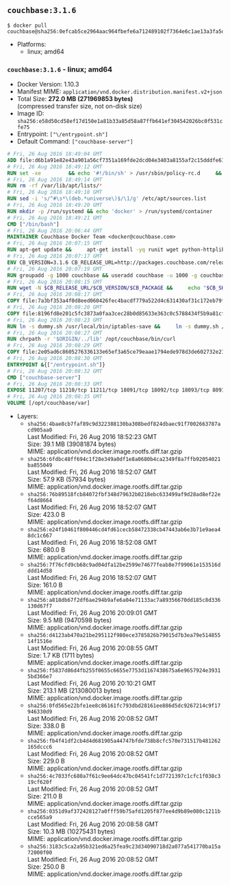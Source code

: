 ## `couchbase:3.1.6`

```console
$ docker pull couchbase@sha256:0efcab5ce2964aac964fbefe6a712489102f7364e6c1ae13a3fa5d53a55fd0c7
```

-	Platforms:
	-	linux; amd64

### `couchbase:3.1.6` - linux; amd64

-	Docker Version: 1.10.3
-	Manifest MIME: `application/vnd.docker.distribution.manifest.v2+json`
-	Total Size: **272.0 MB (271969853 bytes)**  
	(compressed transfer size, not on-disk size)
-	Image ID: `sha256:e58d50cd58ef17d150e1a81b33a85d58a87ffb641ef304542026bc0f531cfe75`
-	Entrypoint: `["\/entrypoint.sh"]`
-	Default Command: `["couchbase-server"]`

```dockerfile
# Fri, 26 Aug 2016 18:49:04 GMT
ADD file:d6b1a91e82e43a901a56cf7351a169fde2dcd04e3403a8155af2c15dddfe61ab in /
# Fri, 26 Aug 2016 18:49:12 GMT
RUN set -xe 		&& echo '#!/bin/sh' > /usr/sbin/policy-rc.d 	&& echo 'exit 101' >> /usr/sbin/policy-rc.d 	&& chmod +x /usr/sbin/policy-rc.d 		&& dpkg-divert --local --rename --add /sbin/initctl 	&& cp -a /usr/sbin/policy-rc.d /sbin/initctl 	&& sed -i 's/^exit.*/exit 0/' /sbin/initctl 		&& echo 'force-unsafe-io' > /etc/dpkg/dpkg.cfg.d/docker-apt-speedup 		&& echo 'DPkg::Post-Invoke { "rm -f /var/cache/apt/archives/*.deb /var/cache/apt/archives/partial/*.deb /var/cache/apt/*.bin || true"; };' > /etc/apt/apt.conf.d/docker-clean 	&& echo 'APT::Update::Post-Invoke { "rm -f /var/cache/apt/archives/*.deb /var/cache/apt/archives/partial/*.deb /var/cache/apt/*.bin || true"; };' >> /etc/apt/apt.conf.d/docker-clean 	&& echo 'Dir::Cache::pkgcache ""; Dir::Cache::srcpkgcache "";' >> /etc/apt/apt.conf.d/docker-clean 		&& echo 'Acquire::Languages "none";' > /etc/apt/apt.conf.d/docker-no-languages 		&& echo 'Acquire::GzipIndexes "true"; Acquire::CompressionTypes::Order:: "gz";' > /etc/apt/apt.conf.d/docker-gzip-indexes 		&& echo 'Apt::AutoRemove::SuggestsImportant "false";' > /etc/apt/apt.conf.d/docker-autoremove-suggests
# Fri, 26 Aug 2016 18:49:14 GMT
RUN rm -rf /var/lib/apt/lists/*
# Fri, 26 Aug 2016 18:49:18 GMT
RUN sed -i 's/^#\s*\(deb.*universe\)$/\1/g' /etc/apt/sources.list
# Fri, 26 Aug 2016 18:49:20 GMT
RUN mkdir -p /run/systemd && echo 'docker' > /run/systemd/container
# Fri, 26 Aug 2016 18:49:21 GMT
CMD ["/bin/bash"]
# Fri, 26 Aug 2016 20:06:44 GMT
MAINTAINER Couchbase Docker Team <docker@couchbase.com>
# Fri, 26 Aug 2016 20:07:15 GMT
RUN apt-get update &&     apt-get install -yq runit wget python-httplib2 chrpath     lsof lshw sysstat net-tools numactl  &&     apt-get autoremove && apt-get clean &&     rm -rf /var/lib/apt/lists/* /tmp/* /var/tmp/*
# Fri, 26 Aug 2016 20:07:17 GMT
ENV CB_VERSION=3.1.6 CB_RELEASE_URL=http://packages.couchbase.com/releases CB_PACKAGE=couchbase-server-enterprise_3.1.6-ubuntu12.04_amd64.deb CB_SHA256=b13964639f2effcf7026834f0c023b43b22f44d12d7567712b5760bd1829ad6b PATH=/usr/local/sbin:/usr/local/bin:/usr/sbin:/usr/bin:/sbin:/bin:/opt/couchbase/bin:/opt/couchbase/bin/tools:/opt/couchbase/bin/install
# Fri, 26 Aug 2016 20:07:19 GMT
RUN groupadd -g 1000 couchbase && useradd couchbase -u 1000 -g couchbase -M
# Fri, 26 Aug 2016 20:08:15 GMT
RUN wget -N $CB_RELEASE_URL/$CB_VERSION/$CB_PACKAGE &&     echo "$CB_SHA256  $CB_PACKAGE" | sha256sum -c - &&     dpkg -i ./$CB_PACKAGE && rm -f ./$CB_PACKAGE
# Fri, 26 Aug 2016 20:08:17 GMT
COPY file:7a3bf353a4f0d8eed060426fec4bacdf779a522d4c631430af31c172eb79f95b in /etc/service/couchbase-server/run
# Fri, 26 Aug 2016 20:08:20 GMT
COPY file:8196fd8e201c5fc3873a0faa3cec28b0d85633e363c0c5788434f5b9a81cfa5b in /usr/local/bin/
# Fri, 26 Aug 2016 20:08:23 GMT
RUN ln -s dummy.sh /usr/local/bin/iptables-save &&     ln -s dummy.sh /usr/local/bin/lvdisplay &&     ln -s dummy.sh /usr/local/bin/vgdisplay &&     ln -s dummy.sh /usr/local/bin/pvdisplay
# Fri, 26 Aug 2016 20:08:27 GMT
RUN chrpath -r '$ORIGIN/../lib' /opt/couchbase/bin/curl
# Fri, 26 Aug 2016 20:08:29 GMT
COPY file:2e05ad6c8605276336133e65ef3a65ce79eaae1794ede978d3de602732e217ac in /
# Fri, 26 Aug 2016 20:08:30 GMT
ENTRYPOINT &{["/entrypoint.sh"]}
# Fri, 26 Aug 2016 20:08:32 GMT
CMD ["couchbase-server"]
# Fri, 26 Aug 2016 20:08:33 GMT
EXPOSE 11207/tcp 11210/tcp 11211/tcp 18091/tcp 18092/tcp 18093/tcp 8091/tcp 8092/tcp 8093/tcp 8094/tcp
# Fri, 26 Aug 2016 20:08:35 GMT
VOLUME [/opt/couchbase/var]
```

-	Layers:
	-	`sha256:4bae8cb7faf89c9d322388130ba308bedf824dbaec91f7002663787acd905aa0`  
		Last Modified: Fri, 26 Aug 2016 18:52:23 GMT  
		Size: 39.1 MB (39081874 bytes)  
		MIME: application/vnd.docker.image.rootfs.diff.tar.gzip
	-	`sha256:6fdbc48ff694c1f28e349a0df1e8a0680b4ca2349f8a7ffb92054021ba855049`  
		Last Modified: Fri, 26 Aug 2016 18:52:07 GMT  
		Size: 57.9 KB (57934 bytes)  
		MIME: application/vnd.docker.image.rootfs.diff.tar.gzip
	-	`sha256:76b89518fcb84072fbf348d79632b0218ebc633499af9d28ad8ef22ef64d8664`  
		Last Modified: Fri, 26 Aug 2016 18:52:07 GMT  
		Size: 423.0 B  
		MIME: application/vnd.docker.image.rootfs.diff.tar.gzip
	-	`sha256:e24f10461f800446cd4fd61cecb58472338cb47443ab6e3b71e9aea48dc1c667`  
		Last Modified: Fri, 26 Aug 2016 18:52:08 GMT  
		Size: 680.0 B  
		MIME: application/vnd.docker.image.rootfs.diff.tar.gzip
	-	`sha256:7f76cfd9cb68c9ad04dfa12be2599e74677feab8e7f99061e153516dddd14d58`  
		Last Modified: Fri, 26 Aug 2016 18:52:07 GMT  
		Size: 161.0 B  
		MIME: application/vnd.docker.image.rootfs.diff.tar.gzip
	-	`sha256:a818db67f2df6ae294b9afe6a04e71133ac7a89356670dd185c8d336130d67f7`  
		Last Modified: Fri, 26 Aug 2016 20:09:01 GMT  
		Size: 9.5 MB (9470598 bytes)  
		MIME: application/vnd.docker.image.rootfs.diff.tar.gzip
	-	`sha256:d4123ab470a21be295112f980ece3785826b79015d7b3ea79e51485514f1516e`  
		Last Modified: Fri, 26 Aug 2016 20:08:55 GMT  
		Size: 1.7 KB (1711 bytes)  
		MIME: application/vnd.docker.image.rootfs.diff.tar.gzip
	-	`sha256:f5837d86d4fb255f0655c6655e7753d1167438675a6e9657924e39315bd366e7`  
		Last Modified: Fri, 26 Aug 2016 20:10:21 GMT  
		Size: 213.1 MB (213080013 bytes)  
		MIME: application/vnd.docker.image.rootfs.diff.tar.gzip
	-	`sha256:0fd565e22bfe1ee8c86161fc793dbd28161ee886d5dc9267214c9f17946330d9`  
		Last Modified: Fri, 26 Aug 2016 20:08:52 GMT  
		Size: 338.0 B  
		MIME: application/vnd.docker.image.rootfs.diff.tar.gzip
	-	`sha256:fb4f41df2cb4d4d681905a44747bfde738b8cfc570e731517b481262165dccc6`  
		Last Modified: Fri, 26 Aug 2016 20:08:52 GMT  
		Size: 229.0 B  
		MIME: application/vnd.docker.image.rootfs.diff.tar.gzip
	-	`sha256:4c7033fc680a7f61c9ee64dc47bc04541fc1d7721397c1cfc1f038c319cf620f`  
		Last Modified: Fri, 26 Aug 2016 20:08:52 GMT  
		Size: 211.0 B  
		MIME: application/vnd.docker.image.rootfs.diff.tar.gzip
	-	`sha256:0351d9af372428127a0fff59b75afd1205f877ee4d9b89e080c1211bcce565a9`  
		Last Modified: Fri, 26 Aug 2016 20:08:58 GMT  
		Size: 10.3 MB (10275431 bytes)  
		MIME: application/vnd.docker.image.rootfs.diff.tar.gzip
	-	`sha256:3183c5ca2a95b321ed6a25fea9c23d34090718d2a077a541770ba15a72000f00`  
		Last Modified: Fri, 26 Aug 2016 20:08:52 GMT  
		Size: 250.0 B  
		MIME: application/vnd.docker.image.rootfs.diff.tar.gzip
